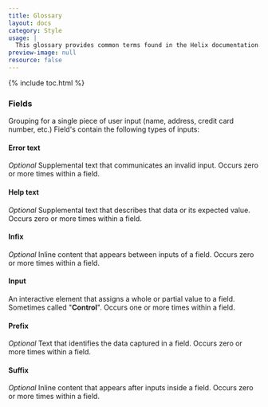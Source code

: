 ```yaml
---
title: Glossary
layout: docs
category: Style
usage: |
  This glossary provides common terms found in the Helix documentation.
preview-image: null
resource: false
---
```


{% include toc.html %}

### Fields

Grouping for a single piece of user input (name, address, credit card number, etc.) Field's contain the following types of inputs:

#### Error text

*Optional* Supplemental text that communicates an invalid input. Occurs zero or more times within a field.

#### Help text

*Optional* Supplemental text that describes that data or its expected value. Occurs zero or more times within a field.

#### Infix

*Optional* Inline content that appears between inputs of a field. Occurs zero or more times within a field.

#### Input

An interactive element that assigns a whole or partial value to a field. Sometimes called "**Control**". Occurs one or more times within a field.

#### Prefix

*Optional* Text that identifies the data captured in a field. Occurs zero or more times within a field.

#### Suffix

*Optional* Inline content that appears after inputs inside a field. Occurs zero or more times within a field.
